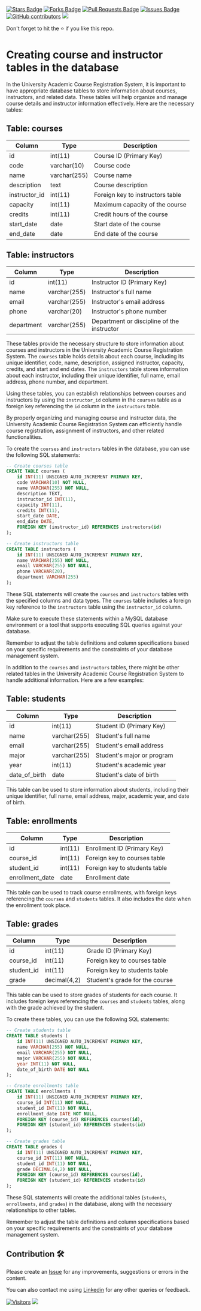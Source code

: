 <a href="https://github.com/drshahizan/learn-php/stargazers"><img src="https://img.shields.io/github/stars/drshahizan/learn-php" alt="Stars Badge"/></a>
<a href="https://github.com/drshahizan/learn-php/network/members"><img src="https://img.shields.io/github/forks/drshahizan/learn-php" alt="Forks Badge"/></a>
<a href="https://github.com/drshahizan/learn-php/pulls"><img src="https://img.shields.io/github/issues-pr/drshahizan/learn-php" alt="Pull Requests Badge"/></a>
<a href="https://github.com/drshahizan/learn-php/issues"><img src="https://img.shields.io/github/issues/drshahizan/learn-php" alt="Issues Badge"/></a>
<a href="https://github.com/drshahizan/learn-php/graphs/contributors"><img alt="GitHub contributors" src="https://img.shields.io/github/contributors/drshahizan/learn-php?color=2b9348"></a>
![](https://visitor-badge.glitch.me/badge?page_id=drshahizan/learn-php)

Don't forget to hit the :star: if you like this repo.

# Creating course and instructor tables in the database

In the University Academic Course Registration System, it is important to have appropriate database tables to store information about courses, instructors, and related data. These tables will help organize and manage course details and instructor information effectively. Here are the necessary tables:

## Table: courses

| Column         | Type          | Description                           |
| -------------- | ------------- | ------------------------------------- |
| id             | int(11)       | Course ID (Primary Key)               |
| code           | varchar(10)   | Course code                           |
| name           | varchar(255)  | Course name                           |
| description    | text          | Course description                    |
| instructor_id  | int(11)       | Foreign key to instructors table       |
| capacity       | int(11)       | Maximum capacity of the course         |
| credits        | int(11)       | Credit hours of the course             |
| start_date     | date          | Start date of the course               |
| end_date       | date          | End date of the course                 |

## Table: instructors

| Column         | Type          | Description                           |
| -------------- | ------------- | ------------------------------------- |
| id             | int(11)       | Instructor ID (Primary Key)            |
| name           | varchar(255)  | Instructor's full name                 |
| email          | varchar(255)  | Instructor's email address             |
| phone          | varchar(20)   | Instructor's phone number              |
| department     | varchar(255)  | Department or discipline of the instructor |

These tables provide the necessary structure to store information about courses and instructors in the University Academic Course Registration System. The `courses` table holds details about each course, including its unique identifier, code, name, description, assigned instructor, capacity, credits, and start and end dates. The `instructors` table stores information about each instructor, including their unique identifier, full name, email address, phone number, and department.

Using these tables, you can establish relationships between courses and instructors by using the `instructor_id` column in the `courses` table as a foreign key referencing the `id` column in the `instructors` table.

By properly organizing and managing course and instructor data, the University Academic Course Registration System can efficiently handle course registration, assignment of instructors, and other related functionalities.

To create the `courses` and `instructors` tables in the database, you can use the following SQL statements:

```sql
-- Create courses table
CREATE TABLE courses (
    id INT(11) UNSIGNED AUTO_INCREMENT PRIMARY KEY,
    code VARCHAR(10) NOT NULL,
    name VARCHAR(255) NOT NULL,
    description TEXT,
    instructor_id INT(11),
    capacity INT(11),
    credits INT(11),
    start_date DATE,
    end_date DATE,
    FOREIGN KEY (instructor_id) REFERENCES instructors(id)
);

-- Create instructors table
CREATE TABLE instructors (
    id INT(11) UNSIGNED AUTO_INCREMENT PRIMARY KEY,
    name VARCHAR(255) NOT NULL,
    email VARCHAR(255) NOT NULL,
    phone VARCHAR(20),
    department VARCHAR(255)
);
```

These SQL statements will create the `courses` and `instructors` tables with the specified columns and data types. The `courses` table includes a foreign key reference to the `instructors` table using the `instructor_id` column.

Make sure to execute these statements within a MySQL database environment or a tool that supports executing SQL queries against your database.

Remember to adjust the table definitions and column specifications based on your specific requirements and the constraints of your database management system.

In addition to the `courses` and `instructors` tables, there might be other related tables in the University Academic Course Registration System to handle additional information. Here are a few examples:

## Table: students

| Column       | Type         | Description                   |
|--------------|--------------|-------------------------------|
| id           | int(11)      | Student ID (Primary Key)      |
| name         | varchar(255) | Student's full name           |
| email        | varchar(255) | Student's email address       |
| major        | varchar(255) | Student's major or program    |
| year         | int(11)      | Student's academic year       |
| date_of_birth| date         | Student's date of birth       |

This table can be used to store information about students, including their unique identifier, full name, email address, major, academic year, and date of birth.

## Table: enrollments

| Column       | Type         | Description                   |
|--------------|--------------|-------------------------------|
| id           | int(11)      | Enrollment ID (Primary Key)   |
| course_id    | int(11)      | Foreign key to courses table  |
| student_id   | int(11)      | Foreign key to students table |
| enrollment_date | date       | Enrollment date               |

This table can be used to track course enrollments, with foreign keys referencing the `courses` and `students` tables. It also includes the date when the enrollment took place.

## Table: grades

| Column       | Type         | Description                   |
|--------------|--------------|-------------------------------|
| id           | int(11)      | Grade ID (Primary Key)        |
| course_id    | int(11)      | Foreign key to courses table  |
| student_id   | int(11)      | Foreign key to students table |
| grade        | decimal(4,2) | Student's grade for the course |

This table can be used to store grades of students for each course. It includes foreign keys referencing the `courses` and `students` tables, along with the grade achieved by the student.

To create these tables, you can use the following SQL statements:

```sql
-- Create students table
CREATE TABLE students (
    id INT(11) UNSIGNED AUTO_INCREMENT PRIMARY KEY,
    name VARCHAR(255) NOT NULL,
    email VARCHAR(255) NOT NULL,
    major VARCHAR(255) NOT NULL,
    year INT(11) NOT NULL,
    date_of_birth DATE NOT NULL
);

-- Create enrollments table
CREATE TABLE enrollments (
    id INT(11) UNSIGNED AUTO_INCREMENT PRIMARY KEY,
    course_id INT(11) NOT NULL,
    student_id INT(11) NOT NULL,
    enrollment_date DATE NOT NULL,
    FOREIGN KEY (course_id) REFERENCES courses(id),
    FOREIGN KEY (student_id) REFERENCES students(id)
);

-- Create grades table
CREATE TABLE grades (
    id INT(11) UNSIGNED AUTO_INCREMENT PRIMARY KEY,
    course_id INT(11) NOT NULL,
    student_id INT(11) NOT NULL,
    grade DECIMAL(4,2) NOT NULL,
    FOREIGN KEY (course_id) REFERENCES courses(id),
    FOREIGN KEY (student_id) REFERENCES students(id)
);
```

These SQL statements will create the additional tables (`students`, `enrollments`, and `grades`) in the database, along with the necessary relationships to other tables.

Remember to adjust the table definitions and column specifications based on your specific requirements and the constraints of your database management system.

## Contribution 🛠️
Please create an [Issue](https://github.com/drshahizan/learn-php/issues) for any improvements, suggestions or errors in the content.

You can also contact me using [Linkedin](https://www.linkedin.com/in/drshahizan/) for any other queries or feedback.

[![Visitors](https://api.visitorbadge.io/api/visitors?path=https%3A%2F%2Fgithub.com%2Fdrshahizan&labelColor=%23697689&countColor=%23555555&style=plastic)](https://visitorbadge.io/status?path=https%3A%2F%2Fgithub.com%2Fdrshahizan)
![](https://hit.yhype.me/github/profile?user_id=81284918)

